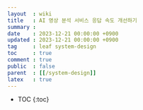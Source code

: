 ```yaml
---
layout  : wiki
title   : AI 영상 분석 서비스 응답 속도 개선하기
summary :
date    : 2023-12-21 00:00:00 +0900
updated : 2023-12-21 00:00:00 +0900
tag     : leaf system-design
toc     : true
comment : true
public  : false
parent  : [[/system-design]]
latex   : true
---
```

* TOC
{:toc}
